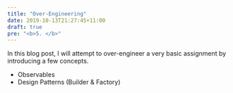 ```yaml
---
title: "Over-Engineering"
date: 2019-10-13T21:27:45+11:00
draft: true
pre: "<b>5. </b>"
---
```


In this blog post, I will attempt to over-engineer a very basic assignment by introducing a few concepts.

- Observables
- Design Patterns (Builder & Factory)

